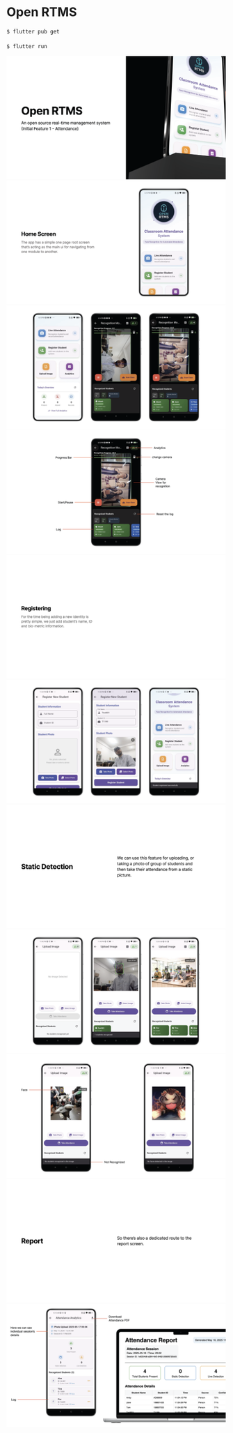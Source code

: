 # Open RTMS

```bash
$ flutter pub get

$ flutter run
```

![](/assets/slides/Open%20RTMS_Page_01.png)
![](/assets/slides/Open%20RTMS_Page_02.png)
![](/assets/slides/Open%20RTMS_Page_03.png)
![](/assets/slides/Open%20RTMS_Page_04.png)
![](/assets/slides/Open%20RTMS_Page_05.png)
![](/assets/slides/Open%20RTMS_Page_06.png)
![](/assets/slides/Open%20RTMS_Page_07.png)
![](/assets/slides/Open%20RTMS_Page_08.png)
![](/assets/slides/Open%20RTMS_Page_09.png)
![](/assets/slides/Open%20RTMS_Page_10.png)
![](/assets/slides/Open%20RTMS_Page_11.png)